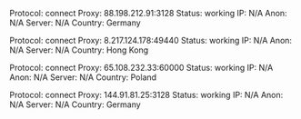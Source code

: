 Protocol: connect
Proxy: 88.198.212.91:3128
Status: working
IP: N/A
Anon: N/A
Server: N/A
Country: Germany

Protocol: connect
Proxy: 8.217.124.178:49440
Status: working
IP: N/A
Anon: N/A
Server: N/A
Country: Hong Kong

Protocol: connect
Proxy: 65.108.232.33:60000
Status: working
IP: N/A
Anon: N/A
Server: N/A
Country: Poland

Protocol: connect
Proxy: 144.91.81.25:3128
Status: working
IP: N/A
Anon: N/A
Server: N/A
Country: Germany


